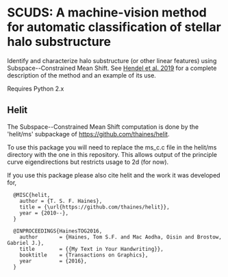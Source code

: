 # SCUDS: A machine-vision method for automatic classification of stellar halo substructure

Identify and characterize halo substructure (or other linear features) using Subspace--Constrained Mean Shift. See [Hendel et al. 2019](https://ui.adsabs.harvard.edu/#abs/2018arXiv181110613H/abstract) for a complete description of the method and an example of its use.

Requires Python 2.x

## Helit

The Subspace--Constrained Mean Shift computation is done by the 'helit/ms' subpackage of https://github.com/thaines/helit. 

To use this package you will need to replace the ms_c.c file in the helit/ms directory with the one in this repository. This allows output of the principle curve eigendirections but restricts usage to 2d (for now).

If you use this package please also cite helit and the work it was developed for, 

```
  @MISC{helit,
    author = {T. S. F. Haines},
    title = {\url{https://github.com/thaines/helit}},
    year = {2010--},
  }

  @INPROCEEDINGS{HainesTOG2016,
    author       = {Haines, Tom S.F. and Mac Aodha, Oisin and Brostow, Gabriel J.},
    title        = {{My Text in Your Handwriting}},
    booktitle    = {Transactions on Graphics},
    year         = {2016},
  }
```
